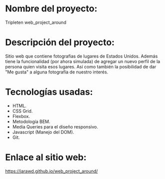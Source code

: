 # Nombre del proyecto:

Tripleten web_project_around

# Descripción del proyecto:

Sitio web que contiene fotografias de lugares de Estados Unidos. Además tiene la funcionalidad (por ahora simulada) de agregar un nuevo perfil de la persona quien visita esos lugares. Así como también la posibilidad de dar "Me gusta" a alguna fotografía de nuestro interés.

# Tecnologías usadas:

- HTML.
- CSS Grid.
- Flexbox.
- Metodología BEM.
- Media Queries para el diseño responsivo.
- Javascript (Manejo del DOM).
- Git.

# Enlace al sitio web:

https://jarawd.github.io/web_project_around/
